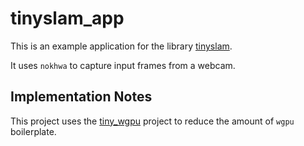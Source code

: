 # tinyslam_app

This is an example application for the library [tinyslam](https://github.com/ccaven/tinyslam).

It uses `nokhwa` to capture input frames from a webcam.

## Implementation Notes

This project uses the [tiny_wgpu](https://github.com/ccaven/tiny_wgpu) project to reduce the amount of `wgpu` boilerplate.